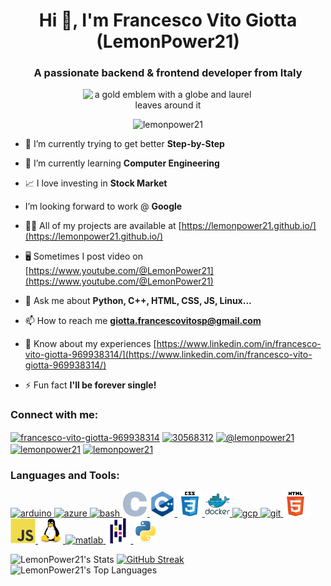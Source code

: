 <h1 align="center">Hi 👋, I'm Francesco Vito Giotta (LemonPower21)</h1>
<h3 align="center">A passionate backend & frontend developer from Italy</h3>
<p align = "center">
<img src="https://media.tenor.com/AfsTQR65-aQAAAAj/anonymous.gif" width="256" height="236.79999999999998" alt="a gold emblem with a globe and laurel leaves around it" fetchpriority="high" style="max-width: 272px; background-color: unset;"><br></p>
<p align="center"> <img src="https://komarev.com/ghpvc/?username=lemonpower21&label=Profile%20views&color=0e75b6&style=flat" alt="lemonpower21" /> </p>

- 🔭 I’m currently trying to get better **Step-by-Step**

- 🌱 I’m currently learning **Computer Engineering**

- 📈 I love investing in **Stock Market**

- I’m looking forward to work @ **Google**

- 👨‍💻 All of my projects are available at [https://lemonpower21.github.io/](https://lemonpower21.github.io/)

- 🖥️ Sometimes I post video on [https://www.youtube.com/@LemonPower21](https://www.youtube.com/@LemonPower21)

- 💬 Ask me about **Python, C++, HTML, CSS, JS, Linux...**

- 📫 How to reach me **giotta.francescovitosp@gmail.com**

- 📄 Know about my experiences [https://www.linkedin.com/in/francesco-vito-giotta-969938314/](https://www.linkedin.com/in/francesco-vito-giotta-969938314/)

- ⚡ Fun fact **I'll be forever single!**

<h3 align="left">Connect with me:</h3>
<p align="left">
<a href="https://linkedin.com/in/francesco-vito-giotta-969938314" target="blank"><img align="center" src="https://raw.githubusercontent.com/rahuldkjain/github-profile-readme-generator/master/src/images/icons/Social/linked-in-alt.svg" alt="francesco-vito-giotta-969938314" height="30" width="40" /></a>
<a href="https://stackoverflow.com/users/30568312" target="blank"><img align="center" src="https://raw.githubusercontent.com/rahuldkjain/github-profile-readme-generator/master/src/images/icons/Social/stack-overflow.svg" alt="30568312" height="30" width="40" /></a>
<a href="https://medium.com/@lemonpower21" target="blank"><img align="center" src="https://raw.githubusercontent.com/rahuldkjain/github-profile-readme-generator/master/src/images/icons/Social/medium.svg" alt="@lemonpower21" height="30" width="40" /></a>
<a href="https://www.youtube.com/c/lemonpower21" target="blank"><img align="center" src="https://raw.githubusercontent.com/rahuldkjain/github-profile-readme-generator/master/src/images/icons/Social/youtube.svg" alt="lemonpower21" height="30" width="40" /></a>
<a href="https://www.leetcode.com/lemonpower21" target="blank"><img align="center" src="https://raw.githubusercontent.com/rahuldkjain/github-profile-readme-generator/master/src/images/icons/Social/leet-code.svg" alt="lemonpower21" height="30" width="40" /></a>
</p>

<h3 align="left">Languages and Tools:</h3>
<p align="left"> <a href="https://www.arduino.cc/" target="_blank" rel="noreferrer"> <img src="https://cdn.worldvectorlogo.com/logos/arduino-1.svg" alt="arduino" width="40" height="40"/> </a> <a href="https://azure.microsoft.com/en-in/" target="_blank" rel="noreferrer"> <img src="https://www.vectorlogo.zone/logos/microsoft_azure/microsoft_azure-icon.svg" alt="azure" width="40" height="40"/> </a> <a href="https://www.gnu.org/software/bash/" target="_blank" rel="noreferrer"> <img src="https://www.vectorlogo.zone/logos/gnu_bash/gnu_bash-icon.svg" alt="bash" width="40" height="40"/> </a> <a href="https://www.cprogramming.com/" target="_blank" rel="noreferrer"> <img src="https://raw.githubusercontent.com/devicons/devicon/master/icons/c/c-original.svg" alt="c" width="40" height="40"/> </a> <a href="https://www.w3schools.com/cpp/" target="_blank" rel="noreferrer"> <img src="https://raw.githubusercontent.com/devicons/devicon/master/icons/cplusplus/cplusplus-original.svg" alt="cplusplus" width="40" height="40"/> </a> <a href="https://www.w3schools.com/css/" target="_blank" rel="noreferrer"> <img src="https://raw.githubusercontent.com/devicons/devicon/master/icons/css3/css3-original-wordmark.svg" alt="css3" width="40" height="40"/> </a> <a href="https://www.docker.com/" target="_blank" rel="noreferrer"> <img src="https://raw.githubusercontent.com/devicons/devicon/master/icons/docker/docker-original-wordmark.svg" alt="docker" width="40" height="40"/> </a> <a href="https://cloud.google.com" target="_blank" rel="noreferrer"> <img src="https://www.vectorlogo.zone/logos/google_cloud/google_cloud-icon.svg" alt="gcp" width="40" height="40"/> </a> <a href="https://git-scm.com/" target="_blank" rel="noreferrer"> <img src="https://www.vectorlogo.zone/logos/git-scm/git-scm-icon.svg" alt="git" width="40" height="40"/> </a> <a href="https://www.w3.org/html/" target="_blank" rel="noreferrer"> <img src="https://raw.githubusercontent.com/devicons/devicon/master/icons/html5/html5-original-wordmark.svg" alt="html5" width="40" height="40"/> </a> <a href="https://developer.mozilla.org/en-US/docs/Web/JavaScript" target="_blank" rel="noreferrer"> <img src="https://raw.githubusercontent.com/devicons/devicon/master/icons/javascript/javascript-original.svg" alt="javascript" width="40" height="40"/> </a> <a href="https://www.linux.org/" target="_blank" rel="noreferrer"> <img src="https://raw.githubusercontent.com/devicons/devicon/master/icons/linux/linux-original.svg" alt="linux" width="40" height="40"/> </a> <a href="https://www.mathworks.com/" target="_blank" rel="noreferrer"> <img src="https://upload.wikimedia.org/wikipedia/commons/2/21/Matlab_Logo.png" alt="matlab" width="40" height="40"/> </a> <a href="https://pandas.pydata.org/" target="_blank" rel="noreferrer"> <img src="https://raw.githubusercontent.com/devicons/devicon/2ae2a900d2f041da66e950e4d48052658d850630/icons/pandas/pandas-original.svg" alt="pandas" width="40" height="40"/> </a> <a href="https://www.python.org" target="_blank" rel="noreferrer"> <img src="https://raw.githubusercontent.com/devicons/devicon/master/icons/python/python-original.svg" alt="python" width="40" height="40"/> </a> </p>

![LemonPower21's Stats](https://github-readme-stats.vercel.app/api?username=LemonPower21&theme=dark&show_icons=true&hide_border=true&count_private=true)
[![GitHub Streak](https://github-readme-streak-stats.herokuapp.com?user=LemonPower21&theme=dark)](https://git.io/streak-stats)
![LemonPower21's Top Languages](https://github-readme-stats.vercel.app/api/top-langs/?username=LemonPower21&theme=dark&show_icons=true&hide_border=true&layout=compact)
